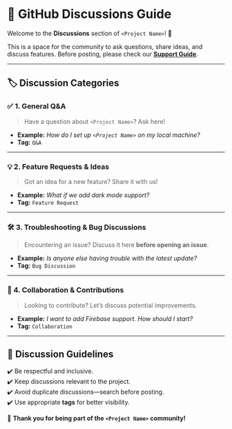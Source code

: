 # 💬 GitHub Discussions Guide

Welcome to the **Discussions** section of `<Project Name>`! 🎉

This is a space for the community to ask questions, share ideas, and discuss features. Before posting, please check our **[Support Guide](https://github.com/nexoscreation/<repo-url>/blob/main/.github/SUPPORT.md)**.

---

## 🏷️ Discussion Categories

### ✅ 1. General Q&A

> Have a question about `<Project Name>`? Ask here!

- **Example:** _How do I set up `<Project Name>` on my local machine?_
- **Tag:** `Q&A`

---

### 💡 2. Feature Requests & Ideas

> Got an idea for a new feature? Share it with us!

- **Example:** _What if we add dark mode support?_
- **Tag:** `Feature Request`

---

### 🛠️ 3. Troubleshooting & Bug Discussions

> Encountering an issue? Discuss it here **before opening an issue**.

- **Example:** _Is anyone else having trouble with the latest update?_
- **Tag:** `Bug Discussion`

---

### 🤝 4. Collaboration & Contributions

> Looking to contribute? Let’s discuss potential improvements.

- **Example:** _I want to add Firebase support. How should I start?_
- **Tag:** `Collaboration`

---

## 📢 Discussion Guidelines

✔️ Be respectful and inclusive.  
✔️ Keep discussions relevant to the project.  
✔️ Avoid duplicate discussions—search before posting.  
✔️ Use appropriate **tags** for better visibility.

🚀 **Thank you for being part of the `<Project Name>` community!**
